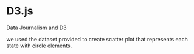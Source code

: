 # D3.js
Data Journalism and D3

we used the dataset provided to create scatter plot that represents each state with circle elements.